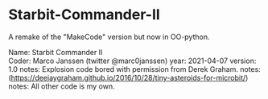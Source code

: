 # Starbit-Commander-II
A remake of the "MakeCode" version but now in OO-python.

Name: Starbit Commander II \
Coder: Marco Janssen (twitter @marc0janssen)
year: 2021-04-07
version: 1.0
notes: Explosion code bored with permission from Derek Graham.
notes: (https://deejaygraham.github.io/2016/10/28/tiny-asteroids-for-microbit/)
notes: All other code is my own.
